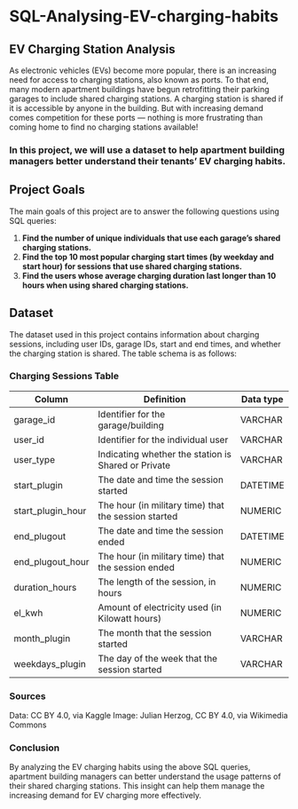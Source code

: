 # SQL-Analysing-EV-charging-habits

## EV Charging Station Analysis
As electronic vehicles (EVs) become more popular, there is an increasing need for access to charging stations, also known as ports. To that end, many modern apartment buildings have begun retrofitting their parking garages to include shared charging stations. A charging station is shared if it is accessible by anyone in the building. But with increasing demand comes competition for these ports — nothing is more frustrating than coming home to find no charging stations available!

### In this project, we will use a dataset to help apartment building managers better understand their tenants’ EV charging habits.

## Project Goals

The main goals of this project are to answer the following questions using SQL queries:

1. **Find the number of unique individuals that use each garage’s shared charging stations.**
2. **Find the top 10 most popular charging start times (by weekday and start hour) for sessions that use shared charging stations.**
3. **Find the users whose average charging duration last longer than 10 hours when using shared charging stations.**

## Dataset

The dataset used in this project contains information about charging sessions, including user IDs, garage IDs, start and end times, and whether the charging station is shared. The table schema is as follows:

### Charging Sessions Table

| Column             | Definition                                   | Data type  |
|--------------------|----------------------------------------------|------------|
| garage_id          | Identifier for the garage/building           | VARCHAR    |
| user_id            | Identifier for the individual user           | VARCHAR    |
| user_type          | Indicating whether the station is Shared or Private | VARCHAR |
| start_plugin       | The date and time the session started        | DATETIME   |
| start_plugin_hour  | The hour (in military time) that the session started | NUMERIC |
| end_plugout        | The date and time the session ended          | DATETIME   |
| end_plugout_hour   | The hour (in military time) that the session ended | NUMERIC |
| duration_hours     | The length of the session, in hours          | NUMERIC    |
| el_kwh             | Amount of electricity used (in Kilowatt hours) | NUMERIC  |
| month_plugin       | The month that the session started           | VARCHAR    |
| weekdays_plugin    | The day of the week that the session started | VARCHAR    |


### Sources
Data: CC BY 4.0, via Kaggle
Image: Julian Herzog, CC BY 4.0, via Wikimedia Commons
### Conclusion
By analyzing the EV charging habits using the above SQL queries, apartment building managers can better understand the usage patterns of their shared charging stations. This insight can help them manage the increasing demand for EV charging more effectively.


